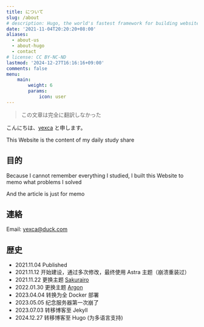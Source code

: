 ```yaml
---
title: について
slug: /about
# description: Hugo, the world's fastest framework for building websites
date: '2021-11-04T20:20:20+08:00'
aliases:
  - about-us
  - about-hugo
  - contact
# license: CC BY-NC-ND
lastmod: '2024-12-27T16:16:16+09:00'
comments: false
menu:
    main: 
        weight: 6
        params:
            icon: user
---
```


> この文章は完全に翻訳しなかった

こんにちは、[yexca](https://lit.link/yexca) と申します。

This Website is the content of my daily study share

## 目的

Because I cannot remember everything I studied, I built this Website to memo what problems I solved

And the article is just for memo

## 連絡

Email: <yexca@duck.com>

## 歴史

- 2021.11.04 Published
- 2021.11.12 开始建设，通过多次修改，最终使用 Astra 主题（崩溃重装过）
- 2021.11.22 更换主题 [Sakurairo](https://iro.tw/)
- 2022.01.30 更换主题 [Argon](https://github.com/solstice23/argon-theme)
- 2023.04.04 转换为全 Docker 部署
- 2023.05.05 纪念服务器第一次崩了
- 2023.07.03 转移博客至 Jekyll
- 2024.12.27 转移博客至 Hugo (为多语言支持)